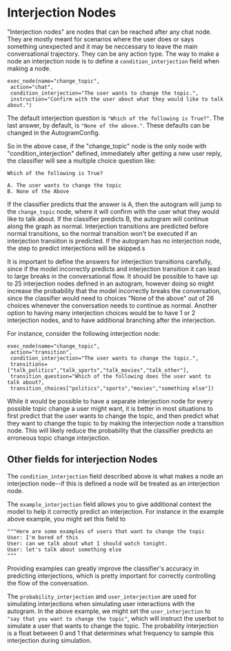 # Interjection Nodes


"Interjection nodes" are nodes that can be reached after any chat node. They are mostly meant for scenarios where the user does or says something unexpected and it may be neccessary to leave the main conversational trajectory. They can be any action type. The way to make a node an interjection node is to define a `condition_interjection` field when making a node. 


```
exec_node(name="change_topic",
 action="chat", 
 condition_interjection="The user wants to change the topic.",
 instruction="Confirm with the user about what they would like to talk about.")
```


The default interjection question is `"Which of the following is True?"`. The last answer, by default, is `"None of the above."`. These defaults can be changed in the AutogramConfig. 

So in the above case, if the "change_topic" node is the only node with "condition_interjection" defined, immediately after getting a new user reply,  the classifier will see a multiple choice question like:

```
Which of the following is True?

A. The user wants to change the topic
B. None of the Above
```

If the classifier predicts that the answer is A, then the autogram will jump to the `change_topic` node, where it will confirm with the user what they would like to talk about. If the classifier predicts B, the autogram will continue along the graph as normal. Interjection transitions are predicted before normal transitions, so the normal transition won't be executed if an interjection transiiton is predicted. If the autogram has no interjection node, the step to predict interjections will be skipped.s






It is important to define the answers for interjection transitions carefully, since if the model incorrectly predicts and interjection transition it can lead to large breaks in the conversational flow. It should be possible to have up to 25 interjection nodes defined in an autogram, however doing so might increase the probability that the model incorrectly breaks the conversation, since the classifier would need to choices "None of the above" out of 26 choices whenever the conversation needs to continue as normal. Another option to having many interjection choices would be to have 1 or 2 interjection nodes, and to have additional branching after the interjection.

For instance, consider the following interjection node:


```
exec_node(name="change_topic",
 action="transition", 
 condition_interjection="The user wants to change the topic.",
 transitions=["talk_politics","talk_sports","talk_movies","talk_other"],
 transition_question="Which of the following does the user want to talk about?,
 transition_choices["politics","sports","movies","something else"])
```

While it would be possible to have a separate interjection node for every possible topic change a user might want, it is better in most situations to first predict that the user wants to change the topic, and then predict what they want to change the topic to by making the interjection node a transition node. This will likely reduce the probability that the classifier predicts an erroneous topic change interjection.




## Other fields for interjection Nodes


The `condition_interjection` field described above is what makes a node an interjection node--if this is defined a node will be treated as an interjection node.


The  `example_interjection` field allows you to give additional context the model to help it correctly predict an interjection. For instance in the example above example, you might set this field to 
```
"""Here are some examples of users that want to change the topic
User: I'm bored of this
User: can we talk about what I should watch tonight.
User: let's talk about something else
"""
```

Providing examples can greatly improve the classifier's accuracy in predicting interjections, which is pretty important for correctly controlling the flow of the conversation.

The `probability_interjection` and `user_interjection` are used for simulating interjections when simulating user interactions with the autogram. In the above example, we might set the `user_interjection` to `"say that you want to change the topic"`, which will instruct the userbot to simulate a user that wants to change the topic. The probability interjection is a float between 0 and 1 that determines what frequency to sample this interjection during simulation.



